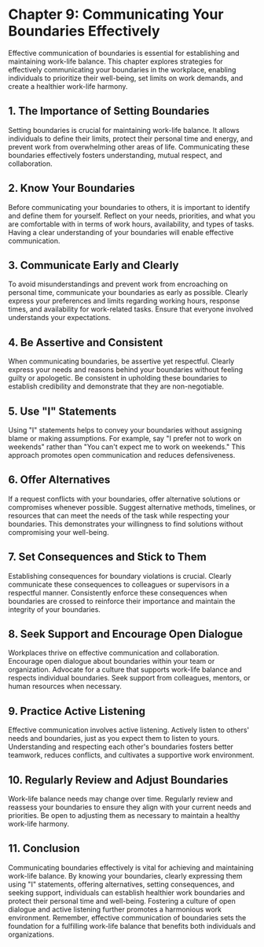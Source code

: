 Chapter 9: Communicating Your Boundaries Effectively
====================================================

Effective communication of boundaries is essential for establishing and maintaining work-life balance. This chapter explores strategies for effectively communicating your boundaries in the workplace, enabling individuals to prioritize their well-being, set limits on work demands, and create a healthier work-life harmony.

**1. The Importance of Setting Boundaries**
-------------------------------------------

Setting boundaries is crucial for maintaining work-life balance. It allows individuals to define their limits, protect their personal time and energy, and prevent work from overwhelming other areas of life. Communicating these boundaries effectively fosters understanding, mutual respect, and collaboration.

**2. Know Your Boundaries**
---------------------------

Before communicating your boundaries to others, it is important to identify and define them for yourself. Reflect on your needs, priorities, and what you are comfortable with in terms of work hours, availability, and types of tasks. Having a clear understanding of your boundaries will enable effective communication.

**3. Communicate Early and Clearly**
------------------------------------

To avoid misunderstandings and prevent work from encroaching on personal time, communicate your boundaries as early as possible. Clearly express your preferences and limits regarding working hours, response times, and availability for work-related tasks. Ensure that everyone involved understands your expectations.

**4. Be Assertive and Consistent**
----------------------------------

When communicating boundaries, be assertive yet respectful. Clearly express your needs and reasons behind your boundaries without feeling guilty or apologetic. Be consistent in upholding these boundaries to establish credibility and demonstrate that they are non-negotiable.

**5. Use "I" Statements**
-------------------------

Using "I" statements helps to convey your boundaries without assigning blame or making assumptions. For example, say "I prefer not to work on weekends" rather than "You can't expect me to work on weekends." This approach promotes open communication and reduces defensiveness.

**6. Offer Alternatives**
-------------------------

If a request conflicts with your boundaries, offer alternative solutions or compromises whenever possible. Suggest alternative methods, timelines, or resources that can meet the needs of the task while respecting your boundaries. This demonstrates your willingness to find solutions without compromising your well-being.

**7. Set Consequences and Stick to Them**
-----------------------------------------

Establishing consequences for boundary violations is crucial. Clearly communicate these consequences to colleagues or supervisors in a respectful manner. Consistently enforce these consequences when boundaries are crossed to reinforce their importance and maintain the integrity of your boundaries.

**8. Seek Support and Encourage Open Dialogue**
-----------------------------------------------

Workplaces thrive on effective communication and collaboration. Encourage open dialogue about boundaries within your team or organization. Advocate for a culture that supports work-life balance and respects individual boundaries. Seek support from colleagues, mentors, or human resources when necessary.

**9. Practice Active Listening**
--------------------------------

Effective communication involves active listening. Actively listen to others' needs and boundaries, just as you expect them to listen to yours. Understanding and respecting each other's boundaries fosters better teamwork, reduces conflicts, and cultivates a supportive work environment.

**10. Regularly Review and Adjust Boundaries**
----------------------------------------------

Work-life balance needs may change over time. Regularly review and reassess your boundaries to ensure they align with your current needs and priorities. Be open to adjusting them as necessary to maintain a healthy work-life harmony.

**11. Conclusion**
------------------

Communicating boundaries effectively is vital for achieving and maintaining work-life balance. By knowing your boundaries, clearly expressing them using "I" statements, offering alternatives, setting consequences, and seeking support, individuals can establish healthier work boundaries and protect their personal time and well-being. Fostering a culture of open dialogue and active listening further promotes a harmonious work environment. Remember, effective communication of boundaries sets the foundation for a fulfilling work-life balance that benefits both individuals and organizations.
